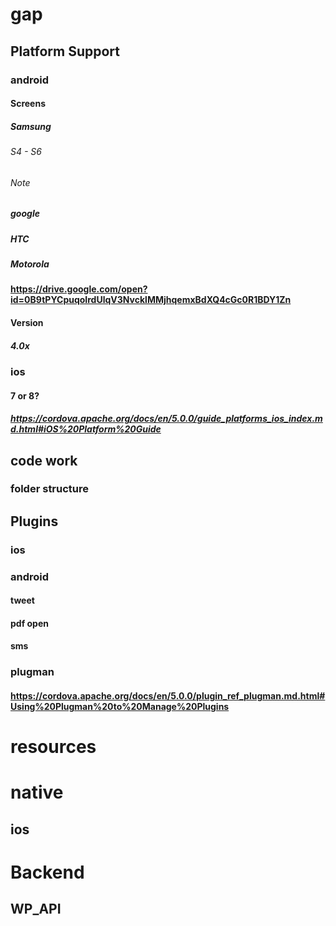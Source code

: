 # gap
## Platform Support
### android
#### Screens
##### Samsung 
###### S4 - S6
###### Note
##### google
##### HTC
##### Motorola
#### https://drive.google.com/open?id=0B9tPYCpuqoIrdUlqV3NvcklMMjhqemxBdXQ4cGc0R1BDY1Zn
#### Version
##### 4.0x
### ios
#### 7 or 8?
##### https://cordova.apache.org/docs/en/5.0.0/guide_platforms_ios_index.md.html#iOS%20Platform%20Guide
## code work
### folder structure
## Plugins
### ios
### android
#### tweet
#### pdf open
#### sms
### plugman
#### https://cordova.apache.org/docs/en/5.0.0/plugin_ref_plugman.md.html#Using%20Plugman%20to%20Manage%20Plugins
# resources
# native
## ios
# Backend
## WP_API
